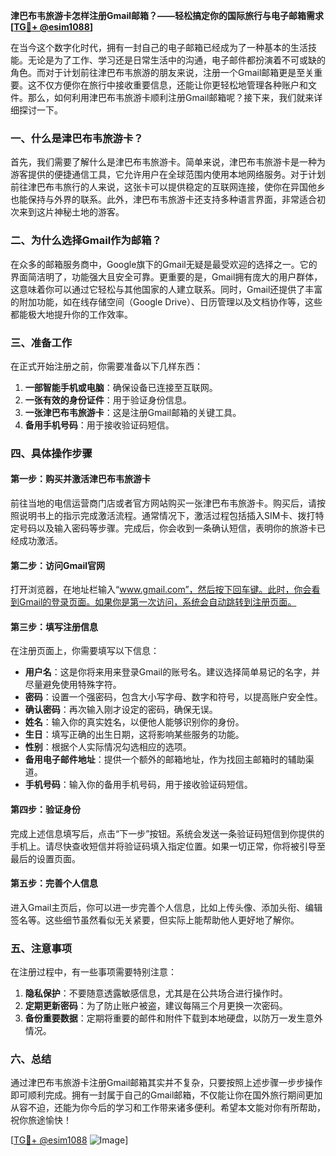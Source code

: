 **津巴布韦旅游卡怎样注册Gmail邮箱？——轻松搞定你的国际旅行与电子邮箱需求[[TG💪+ @esim1088](https://t.me/s/esim1088)]**

在当今这个数字化时代，拥有一封自己的电子邮箱已经成为了一种基本的生活技能。无论是为了工作、学习还是日常生活中的沟通，电子邮件都扮演着不可或缺的角色。而对于计划前往津巴布韦旅游的朋友来说，注册一个Gmail邮箱更是至关重要。这不仅方便你在旅行中接收重要信息，还能让你更轻松地管理各种账户和文件。那么，如何利用津巴布韦旅游卡顺利注册Gmail邮箱呢？接下来，我们就来详细探讨一下。

### 一、什么是津巴布韦旅游卡？

首先，我们需要了解什么是津巴布韦旅游卡。简单来说，津巴布韦旅游卡是一种为游客提供的便捷通信工具，它允许用户在全球范围内使用本地网络服务。对于计划前往津巴布韦旅行的人来说，这张卡可以提供稳定的互联网连接，使你在异国他乡也能保持与外界的联系。此外，津巴布韦旅游卡还支持多种语言界面，非常适合初次来到这片神秘土地的游客。

### 二、为什么选择Gmail作为邮箱？

在众多的邮箱服务商中，Google旗下的Gmail无疑是最受欢迎的选择之一。它的界面简洁明了，功能强大且安全可靠。更重要的是，Gmail拥有庞大的用户群体，这意味着你可以通过它轻松与其他国家的人建立联系。同时，Gmail还提供了丰富的附加功能，如在线存储空间（Google Drive）、日历管理以及文档协作等，这些都能极大地提升你的工作效率。

### 三、准备工作

在正式开始注册之前，你需要准备以下几样东西：
1. **一部智能手机或电脑**：确保设备已连接至互联网。
2. **一张有效的身份证件**：用于验证身份信息。
3. **一张津巴布韦旅游卡**：这是注册Gmail邮箱的关键工具。
4. **备用手机号码**：用于接收验证码短信。

### 四、具体操作步骤

#### 第一步：购买并激活津巴布韦旅游卡
前往当地的电信运营商门店或者官方网站购买一张津巴布韦旅游卡。购买后，请按照说明书上的指示完成激活流程。通常情况下，激活过程包括插入SIM卡、拨打特定号码以及输入密码等步骤。完成后，你会收到一条确认短信，表明你的旅游卡已经成功激活。

#### 第二步：访问Gmail官网
打开浏览器，在地址栏输入“www.gmail.com”，然后按下回车键。此时，你会看到Gmail的登录页面。如果你是第一次访问，系统会自动跳转到注册页面。

#### 第三步：填写注册信息
在注册页面上，你需要填写以下信息：
- **用户名**：这是你将来用来登录Gmail的账号名。建议选择简单易记的名字，并尽量避免使用特殊字符。
- **密码**：设置一个强密码，包含大小写字母、数字和符号，以提高账户安全性。
- **确认密码**：再次输入刚才设定的密码，确保无误。
- **姓名**：输入你的真实姓名，以便他人能够识别你的身份。
- **生日**：填写正确的出生日期，这将影响某些服务的功能。
- **性别**：根据个人实际情况勾选相应的选项。
- **备用电子邮件地址**：提供一个额外的邮箱地址，作为找回主邮箱时的辅助渠道。
- **手机号码**：输入你的备用手机号码，用于接收验证码短信。

#### 第四步：验证身份
完成上述信息填写后，点击“下一步”按钮。系统会发送一条验证码短信到你提供的手机上。请尽快查收短信并将验证码填入指定位置。如果一切正常，你将被引导至最后的设置页面。

#### 第五步：完善个人信息
进入Gmail主页后，你可以进一步完善个人信息，比如上传头像、添加头衔、编辑签名等。这些细节虽然看似无关紧要，但实际上能帮助他人更好地了解你。

### 五、注意事项

在注册过程中，有一些事项需要特别注意：
1. **隐私保护**：不要随意透露敏感信息，尤其是在公共场合进行操作时。
2. **定期更新密码**：为了防止账户被盗，建议每隔三个月更换一次密码。
3. **备份重要数据**：定期将重要的邮件和附件下载到本地硬盘，以防万一发生意外情况。

### 六、总结

通过津巴布韦旅游卡注册Gmail邮箱其实并不复杂，只要按照上述步骤一步步操作即可顺利完成。拥有一封属于自己的Gmail邮箱，不仅能让你在国外旅行期间更加从容不迫，还能为你今后的学习和工作带来诸多便利。希望本文能对你有所帮助，祝你旅途愉快！

[[TG💪+ @esim1088](https://t.me/s/esim1088) ![Image](https://i.postimg.cc/4NQfJmqS/Snipaste-2025-05-13-00-14-12.png)]